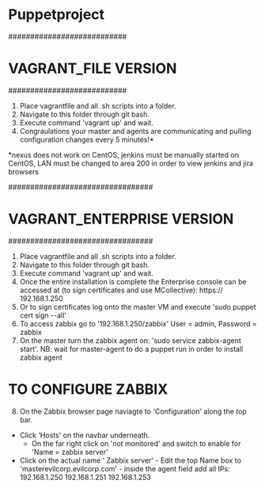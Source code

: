 # Puppetproject

###########################
#   VAGRANT_FILE VERSION  #
###########################

1) Place vagrantfile and all .sh scripts into a folder.
2) Navigate to this folder through git bash.
3) Execute command 'vagrant up' and wait.
4) Congraulations your master and agents are communicating and pulling configuration changes every 5 minutes!*

*nexus does not work on CentOS, jenkins must be manually started on CentOS, LAN must be changed to area 200 in order to view jenkins and jira browsers

#################################
#   VAGRANT_ENTERPRISE VERSION  #
#################################

1) Place vagrantfile and all .sh scripts into a folder.
2) Navigate to this folder through git bash.
3) Execute command 'vagrant up' and wait.
4) Once the entire installation is complete the Enterprise console can be accessed at (to sign certificates and use MCollective):
  https:// 192.168.1.250
5) Or to sign certificates log onto the master VM and execute 'sudo puppet cert sign --all' 
6) To access zabbix go to '192.168.1.250/zabbix'
  User = admin, Password = zabbix
7) On the master turn the zabbix agent on: 'sudo service zabbix-agent start'. NB: wait for master-agent to do a puppet run in order to install zabbix agent

# TO CONFIGURE ZABBIX

8) On the Zabbix browser page naviagte to 'Configuration' along the top bar.
  - Click 'Hosts' on the navbar underneath.
    - On the far right click on 'not monitored' and switch to enable for 'Name = zabbix server'
  -  Click on the actual name ' Zabbix server'
    - Edit the top Name box to 'masterevilcorp.evilcorp.com'
    - inside the agent field add all IPs:
      192.168.1.250
      192.168.1.251
      192.168.1.253